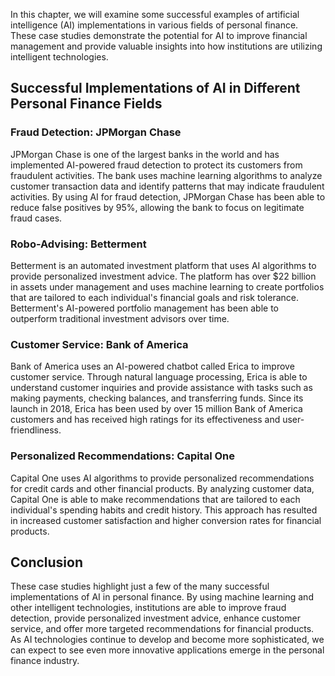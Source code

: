 
In this chapter, we will examine some successful examples of artificial intelligence (AI) implementations in various fields of personal finance. These case studies demonstrate the potential for AI to improve financial management and provide valuable insights into how institutions are utilizing intelligent technologies.

Successful Implementations of AI in Different Personal Finance Fields
---------------------------------------------------------------------

### Fraud Detection: JPMorgan Chase

JPMorgan Chase is one of the largest banks in the world and has implemented AI-powered fraud detection to protect its customers from fraudulent activities. The bank uses machine learning algorithms to analyze customer transaction data and identify patterns that may indicate fraudulent activities. By using AI for fraud detection, JPMorgan Chase has been able to reduce false positives by 95%, allowing the bank to focus on legitimate fraud cases.

### Robo-Advising: Betterment

Betterment is an automated investment platform that uses AI algorithms to provide personalized investment advice. The platform has over $22 billion in assets under management and uses machine learning to create portfolios that are tailored to each individual's financial goals and risk tolerance. Betterment's AI-powered portfolio management has been able to outperform traditional investment advisors over time.

### Customer Service: Bank of America

Bank of America uses an AI-powered chatbot called Erica to improve customer service. Through natural language processing, Erica is able to understand customer inquiries and provide assistance with tasks such as making payments, checking balances, and transferring funds. Since its launch in 2018, Erica has been used by over 15 million Bank of America customers and has received high ratings for its effectiveness and user-friendliness.

### Personalized Recommendations: Capital One

Capital One uses AI algorithms to provide personalized recommendations for credit cards and other financial products. By analyzing customer data, Capital One is able to make recommendations that are tailored to each individual's spending habits and credit history. This approach has resulted in increased customer satisfaction and higher conversion rates for financial products.

Conclusion
----------

These case studies highlight just a few of the many successful implementations of AI in personal finance. By using machine learning and other intelligent technologies, institutions are able to improve fraud detection, provide personalized investment advice, enhance customer service, and offer more targeted recommendations for financial products. As AI technologies continue to develop and become more sophisticated, we can expect to see even more innovative applications emerge in the personal finance industry.
